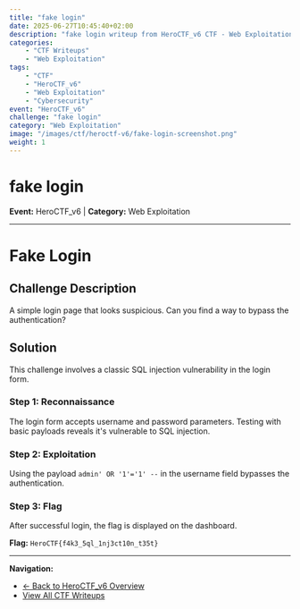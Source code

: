 ```yaml
---
title: "fake login"
date: 2025-06-27T10:45:40+02:00
description: "fake login writeup from HeroCTF_v6 CTF - Web Exploitation challenge"
categories:
    - "CTF Writeups"
    - "Web Exploitation"
tags:
    - "CTF"
    - "HeroCTF_v6"
    - "Web Exploitation"
    - "Cybersecurity"
event: "HeroCTF_v6"
challenge: "fake login"
category: "Web Exploitation"
image: "/images/ctf/heroctf-v6/fake-login-screenshot.png"
weight: 1
---
```


# fake login

**Event:** HeroCTF_v6 | **Category:** Web Exploitation

---


# Fake Login

## Challenge Description

A simple login page that looks suspicious. Can you find a way to bypass the authentication?

## Solution

This challenge involves a classic SQL injection vulnerability in the login form.

### Step 1: Reconnaissance

The login form accepts username and password parameters. Testing with basic payloads reveals it's vulnerable to SQL injection.

### Step 2: Exploitation

Using the payload `admin' OR '1'='1' --` in the username field bypasses the authentication.

### Step 3: Flag

After successful login, the flag is displayed on the dashboard.

**Flag:** `HeroCTF{f4k3_5ql_1nj3ct10n_t35t}` 

---

**Navigation:**
- [← Back to HeroCTF_v6 Overview](/ctf/heroctf-v6/)
- [View All CTF Writeups](/ctf/)

